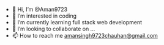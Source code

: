- 👋 Hi, I’m @Aman9723
- 👀 I’m interested in coding
- 🌱 I’m currently learning full stack web development
- 💞️ I’m looking to collaborate on ...
- 📫 How to reach me amansingh9723chauhan@gmail.com

<!---
Aman9723/Aman9723 is a ✨ special ✨ repository because its `README.md` (this file) appears on your GitHub profile.
You can click the Preview link to take a look at your changes.
--->
